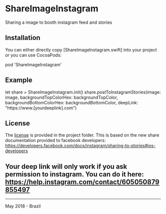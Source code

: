 # ShareImageInstagram
Sharing a image to booth instagram feed and stories

## Installation

You can either directly copy [ShareImageInstagram.swift] into your project *or* you can use CocoaPods:

pod 'ShareImageInstagram'

## Example

 let share = ShareImageInstagram.init()
  share.postToInstagramStories(image: image, backgroundTopColorHex: backgroundTopColor, backgroundBottomColorHex: backgroundBottomColor, deepLink: "https://www.[yourdeeplink].com")




## License

The [license](https://github.com/Netwolf/ShareImageInstagram/blob/master/License) is provided in the project folder. 
This is based on the new share documentation provided to facebook developers: https://developers.facebook.com/docs/instagram/sharing-to-stories#ios-developers

## Your deep link will only work if you ask permission to instagram. You can do it here: https://help.instagram.com/contact/605050879855497



------
May 2018 - Brazil
